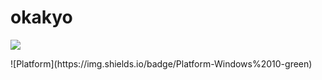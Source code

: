 # okakyo
<p>
<a href="https://twitter.com/31415O_Kyo" target="_blank"><img src="https://img.shields.io/twitter/follow/31415O_Kyo.svg?style=social&label=Follow"></a></p>
![Platform](https://img.shields.io/badge/Platform-Windows%2010-green)

